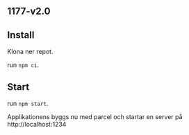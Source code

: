 ## 1177-v2.0

## Install

Klona ner repot.<br>

run `npm ci`.

## Start

run `npm start`.<br>

Applikationens byggs nu med parcel och startar en server på http://localhost:1234